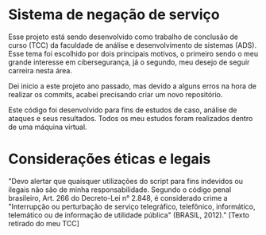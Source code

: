 # Sistema de negação de serviço

Esse projeto está sendo desenvolvido como trabalho de conclusão de curso (TCC) da faculdade de análise e desenvolvimento de sistemas (ADS). Esse tema foi escolhido por dois principais motivos, o primeiro sendo o meu grande interesse em cibersegurança, já o segundo, meu desejo de seguir carreira nesta área.

Dei inicio a este projeto ano passado, mas devido a alguns erros na hora de realizar os commits, acabei precisando criar um novo repositório. 

Este código foi desenvolvido para fins de estudos de caso, análise de ataques e seus resultados. Todos os meu estudos foram realizados dentro de uma máquina virtual. 

# Considerações éticas e legais

"Devo alertar que quaisquer utilizações do script para fins indevidos ou ilegais não são de minha responsabilidade. Segundo o código penal brasileiro, Art. 266 do Decreto-Lei n° 2.848, é considerado crime a "Interrupção ou perturbação de serviço telegráfico, telefônico, informático, telemático ou de informação de utilidade pública" (BRASIL, 2012)." [Texto retirado do meu TCC]
